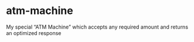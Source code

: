 # atm-machine
My special “ATM Machine” which accepts any required amount and returns an optimized response

